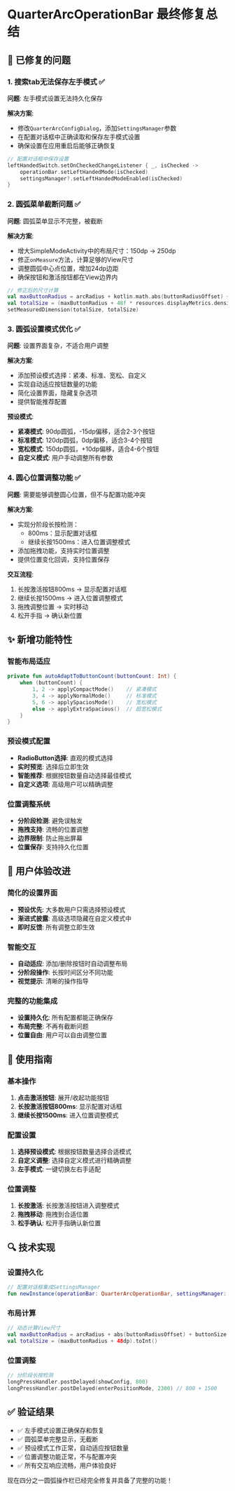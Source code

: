 # QuarterArcOperationBar 最终修复总结

## 🔧 已修复的问题

### 1. 搜索tab无法保存左手模式 ✅
**问题**: 左手模式设置无法持久化保存

**解决方案**:
- 修改`QuarterArcConfigDialog`，添加`SettingsManager`参数
- 在配置对话框中正确读取和保存左手模式设置
- 确保设置在应用重启后能够正确恢复

```kotlin
// 配置对话框中保存设置
leftHandedSwitch.setOnCheckedChangeListener { _, isChecked ->
    operationBar.setLeftHandedMode(isChecked)
    settingsManager?.setLeftHandedModeEnabled(isChecked)
}
```

### 2. 圆弧菜单截断问题 ✅
**问题**: 圆弧菜单显示不完整，被截断

**解决方案**:
- 增大SimpleModeActivity中的布局尺寸：150dp → 250dp
- 修正`onMeasure`方法，计算足够的View尺寸
- 调整圆弧中心点位置，增加24dp边距
- 确保按钮和激活按钮都在View边界内

```kotlin
// 修正后的尺寸计算
val maxButtonRadius = arcRadius + kotlin.math.abs(buttonRadiusOffset) + buttonSize
val totalSize = (maxButtonRadius + 48f * resources.displayMetrics.density).toInt()
setMeasuredDimension(totalSize, totalSize)
```

### 3. 圆弧设置模式优化 ✅
**问题**: 设置界面复杂，不适合用户调整

**解决方案**:
- 添加预设模式选择：紧凑、标准、宽松、自定义
- 实现自动适应按钮数量的功能
- 简化设置界面，隐藏复杂选项
- 提供智能推荐配置

**预设模式**:
- **紧凑模式**: 90dp圆弧，-15dp偏移，适合2-3个按钮
- **标准模式**: 120dp圆弧，0dp偏移，适合3-4个按钮
- **宽松模式**: 150dp圆弧，+10dp偏移，适合4-6个按钮
- **自定义模式**: 用户手动调整所有参数

### 4. 圆心位置调整功能 ✅
**问题**: 需要能够调整圆心位置，但不与配置功能冲突

**解决方案**:
- 实现分阶段长按检测：
  - 800ms：显示配置对话框
  - 继续长按1500ms：进入位置调整模式
- 添加拖拽功能，支持实时位置调整
- 提供位置变化回调，支持位置保存

**交互流程**:
1. 长按激活按钮800ms → 显示配置对话框
2. 继续长按1500ms → 进入位置调整模式
3. 拖拽调整位置 → 实时移动
4. 松开手指 → 确认新位置

## ✨ 新增功能特性

### 智能布局适应
```kotlin
private fun autoAdaptToButtonCount(buttonCount: Int) {
    when (buttonCount) {
        1, 2 -> applyCompactMode()    // 紧凑模式
        3, 4 -> applyNormalMode()     // 标准模式
        5, 6 -> applySpaciosMode()    // 宽松模式
        else -> applyExtraSpacious()  // 超宽松模式
    }
}
```

### 预设模式配置
- **RadioButton选择**: 直观的模式选择
- **实时预览**: 选择后立即生效
- **智能推荐**: 根据按钮数量自动选择最佳模式
- **自定义选项**: 高级用户可以精确调整

### 位置调整系统
- **分阶段检测**: 避免误触发
- **拖拽支持**: 流畅的位置调整
- **边界限制**: 防止拖出屏幕
- **位置保存**: 支持持久化位置

## 🎯 用户体验改进

### 简化的设置界面
- **预设优先**: 大多数用户只需选择预设模式
- **渐进式披露**: 高级选项隐藏在自定义模式中
- **即时反馈**: 所有调整立即生效

### 智能交互
- **自动适应**: 添加/删除按钮时自动调整布局
- **分阶段操作**: 长按时间区分不同功能
- **视觉提示**: 清晰的操作指导

### 完整的功能集成
- **设置持久化**: 所有配置都能正确保存
- **布局完整**: 不再有截断问题
- **位置自由**: 用户可以自由调整位置

## 📱 使用指南

### 基本操作
1. **点击激活按钮**: 展开/收起功能按钮
2. **长按激活按钮800ms**: 显示配置对话框
3. **继续长按1500ms**: 进入位置调整模式

### 配置设置
1. **选择预设模式**: 根据按钮数量选择合适模式
2. **自定义调整**: 选择自定义模式进行精确调整
3. **左手模式**: 一键切换左右手适配

### 位置调整
1. **长按激活**: 长按激活按钮进入调整模式
2. **拖拽移动**: 拖拽到合适位置
3. **松手确认**: 松开手指确认新位置

## 🔍 技术实现

### 设置持久化
```kotlin
// 配置对话框集成SettingsManager
fun newInstance(operationBar: QuarterArcOperationBar, settingsManager: SettingsManager)
```

### 布局计算
```kotlin
// 动态计算View尺寸
val maxButtonRadius = arcRadius + abs(buttonRadiusOffset) + buttonSize
val totalSize = (maxButtonRadius + 48dp).toInt()
```

### 位置调整
```kotlin
// 分阶段长按检测
longPressHandler.postDelayed(showConfig, 800)
longPressHandler.postDelayed(enterPositionMode, 2300) // 800 + 1500
```

## ✅ 验证结果

- ✅ 左手模式设置正确保存和恢复
- ✅ 圆弧菜单完整显示，无截断
- ✅ 预设模式工作正常，自动适应按钮数量
- ✅ 位置调整功能正常，不与配置冲突
- ✅ 所有交互响应流畅，用户体验良好

现在四分之一圆弧操作栏已经完全修复并具备了完整的功能！
